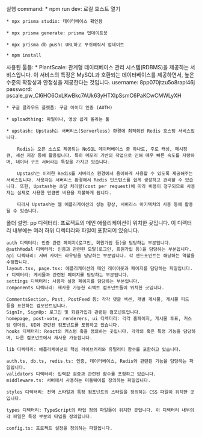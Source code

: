 실행 command:
    * npm run dev: 로컬 호스트 열기

    * npx prisma studio: 데이터베이스 확인용

    * npx prisma generate: prisma 업데이트용

    * npx prisma db push: URL하고 푸쉬해줘서 업데이트

    * npm install 

사용된 툴들:
    * PlantScale: 관계형 데이터베이스 관리 시스템(RDBMS)을 제공하는 서비스입니다. 이 서비스의 특징은 MySQL과 호환되는 데이터베이스를 제공하면서, 높은 수준의 확장성과 안정성을 제공한다는 것입니다.
    username: 8pp070jtzu5o8rapl46j
    password: pscale_pw_Cl6HO6OxLKwBkc7AUk63yHTXIpSsmC6PaKCwCMWLyXH

    * 구글 클라우드 플랫폼: 구글 아이디 인증 (AUTH)

    * uploadthing: 파일이나, 영상 쉽게 올리는 툴

    * upstash: Upstash는 서버리스(Serverless) 환경에 최적화된 Redis 호스팅 서비스입니다.

        Redis는 오픈 소스로 제공되는 NoSQL 데이터베이스 중 하나로, 주로 캐싱, 메시징 큐, 세션 저장 등에 활용됩니다. 특히 메모리 기반의 작업으로 인해 매우 빠른 속도를 자랑하며, 데이터 구조 서버라는 특징을 가지고 있습니다.

        Upstash는 이러한 Redis를 서버리스 환경에서 용이하게 사용할 수 있도록 제공해주는 서비스입니다. 사용자는 서버리스 환경에서 Redis 인스턴스를 쉽게 생성하고 관리할 수 있습니다. 또한, Upstash는 초당 처리량(cost per request)에 따라 비용이 청구되므로 사용자는 실제로 사용한 만큼만 비용을 지불하게 됩니다.

        따라서 Upstash는 웹 애플리케이션의 성능 향상, 서버리스 아키텍처의 사용 등에 활용될 수 있습니다.
    
    
폴더 설명:
    pp 디렉터리: 프로젝트의 메인 애플리케이션이 위치한 곳입니다. 이 디렉터리 내부에는 여러 하위 디렉터리와 파일이 포함되어 있습니다.

    auth 디렉터리: 인증 관련 페이지(로그인, 회원가입 등)을 담당하는 부분입니다.
    @authModal 디렉터리: 인증과 관련된 모달(로그인, 회원가입 등)을 담당하는 부분입니다.
    api 디렉터리: 서버 사이드 라우팅을 담당하는 부분입니다. 각 엔드포인트는 해당하는 역할을 수행합니다.
    layout.tsx, page.tsx: 애플리케이션의 메인 레이아웃과 페이지를 담당하는 파일입니다.
    r 디렉터리: 게시물과 관련된 페이지를 담당하는 부분입니다.
    settings 디렉터리: 사용자 설정 페이지를 담당하는 부분입니다.
    components 디렉터리: 재사용 가능한 리액트 컴포넌트들이 위치한 곳입니다.

    CommentsSection, Post, PostFeed 등: 각각 댓글 섹션, 개별 게시물, 게시물 피드 등을 표현하는 컴포넌트입니다.
    SignIn, SignUp: 로그인 및 회원가입과 관련된 컴포넌트입니다.
    homepage, post-vote, renderers, ui 디렉터리: 각각 홈페이지, 게시물 투표, 커스텀 렌더링, UI와 관련된 컴포넌트를 포함하고 있습니다.
    hooks 디렉터리: React의 커스텀 훅을 정의하는 곳입니다. 각각의 훅은 특정 기능을 담당하며, 다른 컴포넌트에서 재사용 가능합니다.

    lib 디렉터리: 애플리케이션의 핵심 라이브러리와 유틸리티 함수를 포함하고 있습니다.

    auth.ts, db.ts, redis.ts: 인증, 데이터베이스, Redis와 관련된 기능을 담당하는 파일입니다.
    validators 디렉터리: 입력값 검증과 관련된 함수를 포함하고 있습니다.
    middleware.ts: 서버에서 사용하는 미들웨어를 정의하는 파일입니다.

    styles 디렉터리: 전역 스타일과 특정 컴포넌트의 스타일을 정의하는 CSS 파일이 위치한 곳입니다.

    types 디렉터리: TypeScript의 타입 정의 파일들이 위치한 곳입니다. 이 디렉터리 내부의 각 파일은 특정 부분의 타입을 정의합니다.

    config.ts: 프로젝트 설정을 정의하는 파일입니다.